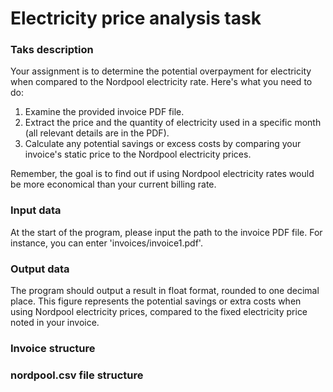 # Electricity price analysis task

### Taks description

Your assignment is to determine the potential overpayment for electricity when compared to the Nordpool electricity rate. Here's what you need to do:

1. Examine the provided invoice PDF file.
2. Extract the price and the quantity of electricity used in a specific month (all relevant details are in the PDF).
3. Calculate any potential savings or excess costs by comparing your invoice's static price to the Nordpool electricity prices.

Remember, the goal is to find out if using Nordpool electricity rates would be more economical than your current billing rate.

### Input data
At the start of the program, please input the path to the invoice PDF file. For instance, you can enter 'invoices/invoice1.pdf'.

### Output data
The program should output a result in float format, rounded to one decimal place. This figure represents the potential savings or extra costs when using Nordpool electricity prices, compared to the fixed electricity price noted in your invoice.

### Invoice structure

### nordpool.csv file structure
